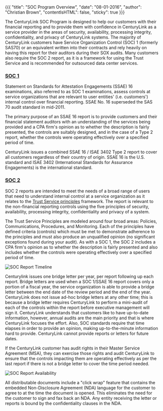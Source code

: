 {{{
  "title": "SOC Program Overview",
  "date": "08-01-2016",
  "author": "Christian Brown",
  "contentIsHTML": false,
  "sticky": true
}}}

The CenturyLink SOC Program is designed to help our customers with their financial reporting and to provide them with confidence in CenturyLink as a service provider in the areas of security, availability, processing integrity, confidentiality, and privacy of CenturyLink systems. The majority of CenturyLink customers have Service Organization Control (SOC) 1 (formerly SAS70) or an equivalent written into their contracts and rely heavily on having this report for their auditors during their SOX audits. Many customers also require the SOC 2 report, as it is a framework for using the Trust Service and is recommended for outsourced data center services.

### [SOC 1](//www.ctl.io/compliance/soc-1-ssae-16/)

Statement on Standards for Attestation Engagements (SSAE) 16 examinations, also referred to as SOC 1 examinations, assess controls at service organizations that are relevant to user entities' (i.e. customers') internal control over financial reporting. SSAE No. 16 superseded the SAS 70 audit standard in mid-2011.

The primary purpose of an SSAE 16 report is to provide customers and their financial statement auditors with an understanding of the services being provided and a CPA firm's opinion as to whether the description is fairly presented, the controls are suitably designed, and in the case of a Type 2 report, whether the controls were operating effectively over a specified period of time.

CenturyLink issues a combined SSAE 16 / ISAE 3402 Type 2 report to cover all customers regardless of their country of origin. SSAE 16 is the U.S. standard and ISAE 3402 (International Standards for Assurance Engagements) is the international standard.

### [SOC 2](//www.ctl.io/compliance/soc-2/)

SOC 2 reports are intended to meet the needs of a broad range of users that need to understand internal control at a service organization as it relates to the [Trust Service principles](//www.ssae-16.com/at-101/soc-2-report-trust-services-principles/) framework. The report is relevant to the non-financial reporting controls using the five principles of security, availability, processing integrity, confidentiality and privacy of a system.

The Trust Service Principles are modeled around four broad areas: Policies, Communications, Procedures, and Monitoring. Each of the principles have defined criteria (controls) which must be met to demonstrate adherence to the principles and must also produce an unqualified opinion (no significant exceptions found during your audit). As with a SOC 1, the SOC 2 includes a CPA firm's opinion as to whether the description is fairly presented and also includes whether the controls were operating effectively over a specified period of time.

![SOC Report Timeline ](../../images/SOC-report-timeline.png)

Centurylink issues one bridge letter per year, per report following up each report. Bridge letters are used when a SOC 1/SSAE 16 report covers only a portion of a fiscal year, the service organization is able to provide a bridge letter between the end date of the review period and the end of the year. CenturyLink does not issue ad-hoc bridge letters at any other time; this is because a bridge letter requires CenturyLink to perform a mini-audit of each of the controls within the report before executive management will sign it. CenturyLink understands that customers like to have up-to-date information, however, annual audits are the main priority and that is where CenturyLink focuses the effort. Also, SOC standards require that time elapses in order to provide an opinion, making up-to-the-minute information hard to provide. CenturyLink cannot provide reports or letters for future dates.

If the CenturyLink customer has audit rights in their Master Service Agreement (MSA), they can exercise those rights and audit CenturyLink to ensure that the controls impacting them are operating effectively as per the last report if there is not a bridge letter to cover the time period needed.

![SOC Report Availability ](../../images/SOC-report-availability.png)

All distributable documents include a "click wrap" feature that contains the embedded Non-Disclosure Agreement (NDA) language for the customer to agree to at the time the document is opened. This eliminates the need for the customer to sign and fax back an NDA. Any entity receiving the letter or reports is bound by the confidentiality clauses in the NDA.

